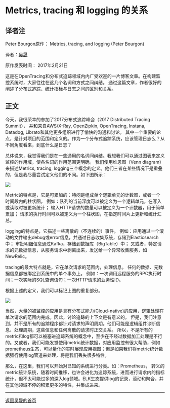 # Metrics, tracing 和 logging 的关系

## 译者注
Peter Bourgon原作： Metrics, tracing, and logging (Peter Bourgon)

译者：[吴晟](https://github.com/wu-sheng)

原作发表时间： 2017年2月21日

这是在OpenTracing和分布式追踪领域内内广受欢迎的一片博客文章。在构建监控系统时，大家往往在这几个名词和方式之间纠结。
通过这篇文章，作者很好的阐述了分布式追踪、统计指标与日志之间的区别和关系。

## 正文
今天，我很荣幸的参加了2017分布式追踪峰会（2017 Distributed Tracing Summit），
并和来自AWS/X-Ray, OpenZipkin, OpenTracing, Instana, Datadog, Librato和其他更多组织进行了愉快的沟通和讨论。
其中一个重要的论点，是针对项目的范围和定义的。作为一个分布式追踪系统，应该管理日志么？从不同角度看来，到底什么是日志？

总体说来，我觉得我们是在一些通用的名词间纠结。我想我们可以通过图表来定义监控的作用域，使各名词的作用范围更明确。
我们使用维恩图（Venn diagram）来描述Metrics, tracing, logging三个概念的定义。他们三者在某些情况下是重叠的，但是我尽量尝试定义他们的不同。如下图所示：

<img src="http://peter.bourgon.org/img/instrumentation/01.png"/>

Metric的特点是，它是可累加的：特闷是组成单个逻辑单元的计数器，或者一个时间段内的柱状图。
例如：队列的当前深度可以被定义为一个逻辑单元，在写入或读取时被更新统计；
输入HTTP请求的数量可以被定义为一个计数器，用于简单累加；
请求的执行时间可以被定义为一个柱状图，在指定时间片上更新和统计汇总。

logging的特点是，它描述一些离散的（不连续的）事件。
例如：应用通过一个滚动的文件输出debug或error信息，并通过日志收集系统，存储到Elasticsearch中；
审批明细信息通过Kafka，存储到数据库（BigTable）中；
又或者，特定请求的元数据信息，从服务请求中剥离出来，发送给一个异常收集服务，如NewRelic。


tracing的最大特点就是，它在单次请求的范围内，处理信息。
任何的数据、元数据信息都被绑定到系统中的单个事务上。
例如：一次调用远程服务的RPC执行时间；一次实际的SQL查询语句；一次HTTP请求的业务性ID。


根据上述的定义，我们可以标记上图的重复部分。

<img src="http://peter.bourgon.org/img/instrumentation/02.png"/>

当然，大量的被监控的应用是具有分布式能力(Cloud-native)的应用，逻辑处理在单次请求的范围内完成。因此，讨论追踪的上下文是有意义的。
但是，我们注意到，并不是所有的追踪程序都针对请求的声明周期。他们可能是逻辑组件诊断信息、处理周期，这些信息和任何离散的请求时正交关系。 
所以，不是所有的metric和log都可以被塞进追踪系统的概念中，至少在不经过数据加工处理是不行的。又或者，我们可能发觉使用metric统计数据，对应用监控有很大帮助，例如prometheus生态，可以量化的实时展现应用视图；但是如果我们将metric统计数据强行使用log管道来处理，将是我们丢失很多特性。

那么，在这里，我们可以开始对已知的系统进行分类。如：Prometheus， 转义的metric统计系统，随着时间推移，也许会进化为追踪系统，进而进行请求内的指标统计，但不太可能过多的深入log领域。ELK生态提供log的记录，滚动和聚合，并在其他领域不停的积累更多的特性，并集成进来。



___
[返回吴晟的首页](../../)
